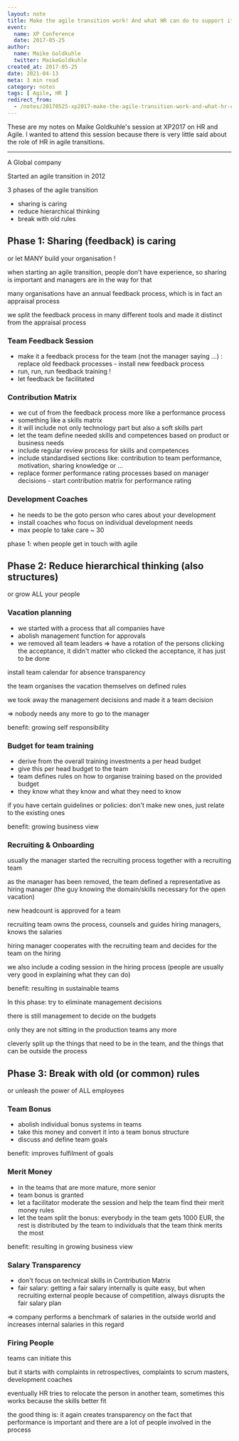 ```yaml
---
layout: note
title: Make the agile transition work! And what HR can do to support it...
event:
  name: XP Conference
  date: 2017-05-25
author:
  name: Maike Goldkuhle
  twitter: MaikeGoldkuhle
created_at: 2017-05-25
date: 2021-04-13
meta: 3 min read
category: notes
tags: [ Agile, HR ]
redirect_from:
  - /notes/20170525-xp2017-make-the-agile-transition-work-and-what-hr-can-do-to-support-it-maike-goldkuhle
---
```


These are my notes on Maike Goldkuhle's session at XP2017 on HR and Agile. I
wanted to attend this session because there is very little said about the role
of HR in agile transitions.

---

A Global company

Started an agile transition in 2012

3 phases of the agile transition

- sharing is caring
- reduce hierarchical thinking
- break with old rules

## Phase 1: Sharing (feedback) is caring

or let MANY build your organisation !

when starting an agile transition, people don't have experience, so sharing is
important and managers are in the way for that

many organisations have an annual feedback process, which is in fact an
appraisal process

we split the feedback process in many different tools and made it distinct from
the appraisal process

### Team Feedback Session

- make it a feedback process for the team (not the manager saying ...) : replace
  old feedback processes - install new feedback process
- run, run, run feedback training !
- let feedback be facilitated

### Contribution Matrix

- we cut of from the feedback process more like a performance process
- something like a skills matrix
- it will include not only technology part but also a soft skills part
- let the team define needed skills and competences based on product or business
  needs
- include regular review process for skills and competences
- include standardised sections like: contribution to team performance,
  motivation, sharing knowledge or ...
- replace former performance rating processes based on manager decisions - start
  contribution matrix for performance rating

### Development Coaches

- he needs to be the goto person who cares about your development
- install coaches who focus on individual development needs
- max people to take care ~ 30

phase 1: when people get in touch with agile

## Phase 2: Reduce hierarchical thinking (also structures)

or grow ALL your people

### Vacation planning

- we started with a process that all companies have
- abolish management function for approvals
- we removed all team leaders => have a rotation of the persons clicking the
  acceptance, it didn't matter who clicked the acceptance, it has just to be
  done

install team calendar for absence transparency

the team organises the vacation themselves on defined rules

we took away the management decisions and made it a team decision

=> nobody needs any more to go to the manager

benefit: growing self responsibility

### Budget for team training

- derive from the overall training investments a per head budget
- give this per head budget to the team
- team defines rules on how to organise training based on the provided budget
- they know what they know and what they need to know

if you have certain guidelines or policies: don't make new ones, just relate to
the existing ones

benefit: growing business view

### Recruiting & Onboarding

usually the manager started the recruiting process together with a recruiting
team

as the manager has been removed, the team defined a representative as
hiring manager (the guy knowing the domain/skills necessary for the open
vacation)

new headcount is approved for a team

recruiting team owns the process, counsels and guides hiring managers, knows the
salaries

hiring manager cooperates with the recruiting team and decides for the team on
the hiring

we also include a coding session in the hiring process (people are usually very
good in explaining what they can do)

benefit: resulting in sustainable teams

In this phase: try to eliminate management decisions

there is still management to decide on the budgets

only they are not sitting in the production teams any more

cleverly split up the things that need to be in the team, and the things that
can be outside the process

## Phase 3: Break with old (or common) rules

or unleash the power of ALL employees

### Team Bonus

- abolish individual bonus systems in teams
- take this money and convert it into a team bonus structure
- discuss and define team goals

benefit: improves fulfilment of goals

### Merit Money

- in the teams that are more mature, more senior
- team bonus is granted
- let a facilitator moderate the session and help the team find their merit
  money rules
- let the team split the bonus: everybody in the team gets 1000 EUR, the rest is
  distributed by the team to individuals that the team think merits the most

benefit: resulting in growing business view

### Salary Transparency

- don't focus on technical skills in Contribution Matrix
- fair salary: getting a fair salary internally is quite easy, but when
  recruiting external people because of competition, always disrupts the fair
  salary plan

=> company performs a benchmark of salaries in the outside world and increases
internal salaries in this regard

### Firing People

teams can initiate this

but it starts with complaints in retrospectives, complaints to scrum masters,
development coaches

eventually HR tries to relocate the person in another team, sometimes this works
because the skills better fit

the good thing is: it again creates transparency on the fact that performance is
important and there are a lot of people involved in the process
